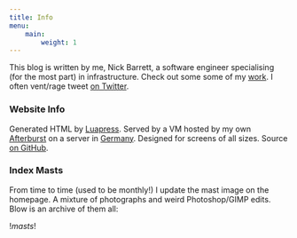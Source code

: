 ```yaml
---
title: Info
menu:
    main:
        weight: 1
---
```


This blog is written by me, Nick Barrett, a software engineer specialising (for the most part) in infrastructure. Check out some some of my [work]($=url/pages/Work). I often vent/rage tweet [on Twitter](http://twitter.com/Fizzadar).


### Website Info

Generated HTML by [Luapress](http://luapress.org). Served by a VM hosted by my own [Afterburst](https://afterburst.com) on a server in [Germany](http://afterburst.com/datacenters). Designed for screens of all sizes. Source [on GitHub](https://github.com/Fizzadar/pointlessramblings.com).


### Index Masts

From time to time (used to be monthly!) I update the mast image on the homepage. A mixture of photographs and weird Photoshop/GIMP edits. Blow is an archive of them all:

$! masts !$
